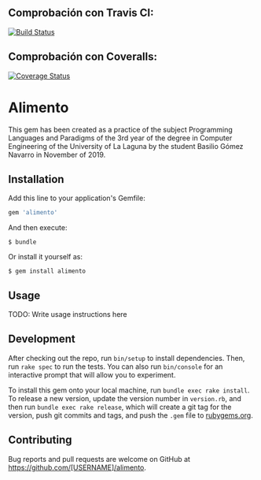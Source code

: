## Comprobación con Travis CI:
[![Build Status](https://travis-ci.com/alu0101049151/tdd_copia_alu0101049151.svg?branch=master)](https://travis-ci.com/alu0101049151/tdd_copia_alu0101049151)

## Comprobación con Coveralls:
[![Coverage Status](https://coveralls.io/repos/github/alu0101049151/tdd_copia_alu0101049151/badge.svg?branch=master)](https://coveralls.io/github/alu0101049151/tdd_copia_alu0101049151?branch=master)

# Alimento
This gem has been created as a practice of the subject Programming Languages and
Paradigms of the 3rd year of the degree in Computer Engineering of the University
of La Laguna by the student Basilio Gómez Navarro in November of 2019.

## Installation

Add this line to your application's Gemfile:

```ruby
gem 'alimento'
```

And then execute:

    $ bundle

Or install it yourself as:

    $ gem install alimento

## Usage

TODO: Write usage instructions here

## Development

After checking out the repo, run `bin/setup` to install dependencies. Then, run `rake spec` to run the tests. You can also run `bin/console` for an interactive prompt that will allow you to experiment.

To install this gem onto your local machine, run `bundle exec rake install`. To release a new version, update the version number in `version.rb`, and then run `bundle exec rake release`, which will create a git tag for the version, push git commits and tags, and push the `.gem` file to [rubygems.org](https://rubygems.org).

## Contributing

Bug reports and pull requests are welcome on GitHub at https://github.com/[USERNAME]/alimento.
